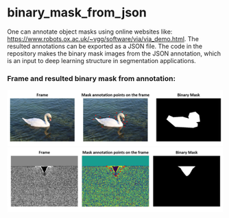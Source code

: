 # binary_mask_from_json
One can annotate object masks using online websites like: https://www.robots.ox.ac.uk/~vgg/software/via/via_demo.html. The resulted annotations can be exported as a JSON file. The code in the repository makes the binary mask images from the JSON annotation, which is an input to deep learning structure in segmentation applications. 

### Frame and resulted binary mask from annotation:
![Screenshot](result2.png)
![Screenshot](result.png)
